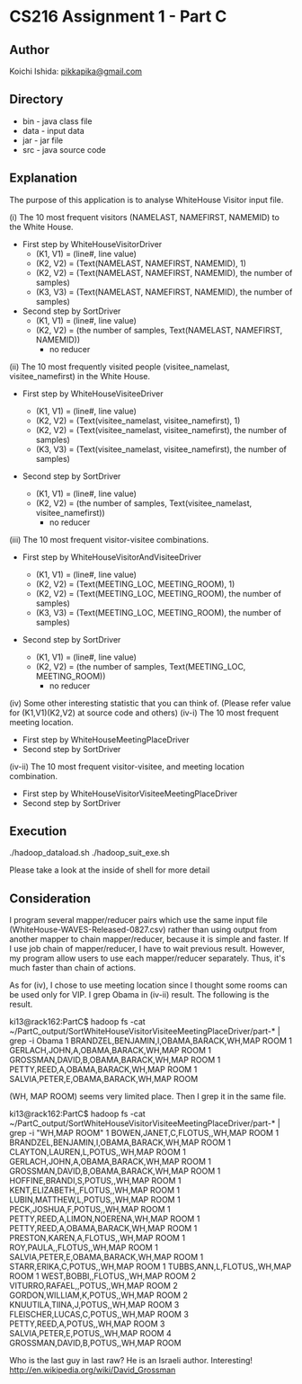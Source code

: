 # CS216 Assignment 1 - Part C

## Author
Koichi Ishida: pikkapika@gmail.com

## Directory
* bin - java class file 
* data - input data
* jar - jar file
* src - java source code

## Explanation
The purpose of this application is to analyse WhiteHouse Visitor input file.

(i) The 10 most frequent visitors (NAMELAST, NAMEFIRST, NAMEMID) to the White House. 
* First step by WhiteHouseVisitorDriver
  * (K1, V1) = (line#, line value)
  * (K2, V2) = (Text(NAMELAST, NAMEFIRST, NAMEMID), 1)
  * (K2, V2) = (Text(NAMELAST, NAMEFIRST, NAMEMID), the number of samples)
  * (K3, V3) = (Text(NAMELAST, NAMEFIRST, NAMEMID), the number of samples)
* Second step by SortDriver
  * (K1, V1) = (line#, line value)
  * (K2, V2) = (the number of samples, Text(NAMELAST, NAMEFIRST, NAMEMID))
	* no reducer

(ii) The 10 most frequently visited people (visitee_namelast, visitee_namefirst) in the White House. 
* First step by WhiteHouseVisiteeDriver
  * (K1, V1) = (line#, line value)
  * (K2, V2) = (Text(visitee_namelast, visitee_namefirst), 1)
  * (K2, V2) = (Text(visitee_namelast, visitee_namefirst), the number of samples)
  * (K3, V3) = (Text(visitee_namelast, visitee_namefirst), the number of samples)

* Second step by SortDriver
  * (K1, V1) = (line#, line value)
  * (K2, V2) = (the number of samples, Text(visitee_namelast, visitee_namefirst))
	* no reducer

(iii) The 10 most frequent visitor-visitee combinations. 
* First step by WhiteHouseVisitorAndVisiteeDriver
  * (K1, V1) = (line#, line value)
  * (K2, V2) = (Text(MEETING_LOC, MEETING_ROOM), 1)
  * (K2, V2) = (Text(MEETING_LOC, MEETING_ROOM), the number of samples)
  * (K3, V3) = (Text(MEETING_LOC, MEETING_ROOM), the number of samples)

* Second step by SortDriver
  * (K1, V1) = (line#, line value)
  * (K2, V2) = (the number of samples, Text(MEETING_LOC, MEETING_ROOM))
	* no reducer

(iv) Some other interesting statistic that you can think of. (Please refer value for (K1,V1)(K2,V2) at source code and others)
(iv-i) The 10 most frequent meeting location.
* First step by WhiteHouseMeetingPlaceDriver
* Second step by SortDriver

(iv-ii) The 10 most frequent visitor-visitee, and meeting location combination.
* First step by WhiteHouseVisitorVisiteeMeetingPlaceDriver
* Second step by SortDriver

## Execution
./hadoop_dataload.sh
./hadoop_suit_exe.sh

Please take a look at the inside of shell for more detail

## Consideration
I program several mapper/reducer pairs which use the same input file (WhiteHouse-WAVES-Released-0827.csv) rather than using output from another mapper to chain mapper/reducer, because it is simple and faster.
If I use job chain of mapper/reducer, I have to wait previous result. However, my program allow users to use each mapper/reducer separately. Thus, it's much faster than chain of actions.

As for (iv), I chose to use meeting location since I thought some rooms can be used only for VIP.
I grep Obama in (iv-ii) result. The following is the result.

ki13@rack162:PartC$ hadoop fs -cat ~/PartC_output/SortWhiteHouseVisitorVisiteeMeetingPlaceDriver/part-* | grep -i Obama
1	BRANDZEL,BENJAMIN,I,OBAMA,BARACK,WH,MAP ROOM
1	GERLACH,JOHN,A,OBAMA,BARACK,WH,MAP ROOM
1	GROSSMAN,DAVID,B,OBAMA,BARACK,WH,MAP ROOM
1	PETTY,REED,A,OBAMA,BARACK,WH,MAP ROOM
1	SALVIA,PETER,E,OBAMA,BARACK,WH,MAP ROOM

(WH, MAP ROOM) seems very limited place. Then I grep it in the same file.

ki13@rack162:PartC$ hadoop fs -cat ~/PartC_output/SortWhiteHouseVisitorVisiteeMeetingPlaceDriver/part-* | grep -i "WH,MAP ROOM"
1	BOWEN,JANET,C,FLOTUS,,WH,MAP ROOM
1	BRANDZEL,BENJAMIN,I,OBAMA,BARACK,WH,MAP ROOM
1	CLAYTON,LAUREN,L,POTUS,,WH,MAP ROOM
1	GERLACH,JOHN,A,OBAMA,BARACK,WH,MAP ROOM
1	GROSSMAN,DAVID,B,OBAMA,BARACK,WH,MAP ROOM
1	HOFFINE,BRANDI,S,POTUS,,WH,MAP ROOM
1	KENT,ELIZABETH,,FLOTUS,,WH,MAP ROOM
1	LUBIN,MATTHEW,L,POTUS,,WH,MAP ROOM
1	PECK,JOSHUA,F,POTUS,,WH,MAP ROOM
1	PETTY,REED,A,LIMON,NOERENA,WH,MAP ROOM
1	PETTY,REED,A,OBAMA,BARACK,WH,MAP ROOM
1	PRESTON,KAREN,A,FLOTUS,,WH,MAP ROOM
1	ROY,PAULA,,FLOTUS,,WH,MAP ROOM
1	SALVIA,PETER,E,OBAMA,BARACK,WH,MAP ROOM
1	STARR,ERIKA,C,POTUS,,WH,MAP ROOM
1	TUBBS,ANN,L,FLOTUS,,WH,MAP ROOM
1	WEST,BOBBI,,FLOTUS,,WH,MAP ROOM
2	VITURRO,RAFAEL,,POTUS,,WH,MAP ROOM
2	GORDON,WILLIAM,K,POTUS,,WH,MAP ROOM
2	KNUUTILA,TIINA,J,POTUS,,WH,MAP ROOM
3	FLEISCHER,LUCAS,C,POTUS,,WH,MAP ROOM
3	PETTY,REED,A,POTUS,,WH,MAP ROOM
3	SALVIA,PETER,E,POTUS,,WH,MAP ROOM
4	GROSSMAN,DAVID,B,POTUS,,WH,MAP ROOM

Who is the last guy in last raw? He is an Israeli author. Interesting!
http://en.wikipedia.org/wiki/David_Grossman

